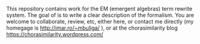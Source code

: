 
This repository contains work for the EM (emergent algebras) term rewrite system. The goal of is to write a clear description of the formalism. You are welcome to collaborate, review, etc, either here, or contact me directly (my homegage is http://imar.ro/~mbuliga/ ), or at the chorasimilarity blog https://chorasimilarity.wordpress.com/ 
